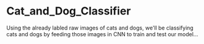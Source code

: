 # Cat_and_Dog_Classifier

Using the already labled raw images of cats and dogs, we'll be classifying cats and dogs by feeding those images in CNN to train and test our model... 
